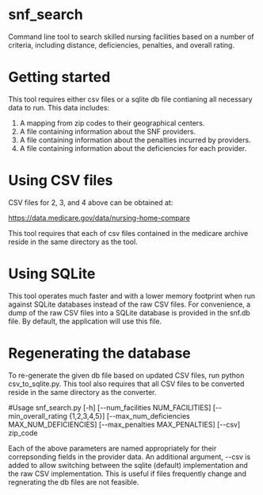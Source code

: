 # snf_search
Command line tool to search skilled nursing facilities based on a number of criteria, including distance, deficiencies, penalties, and overall rating. 

# Getting started
This tool requires either csv files or a sqlite db file contianing all necessary data to run. This data includes: 

1) A mapping from zip codes to their geographical centers. 
2) A file containing information about the SNF providers. 
3) A file containing information about the penalties incurred by providers. 
4) A file containing information about the deficiencies for each provider. 

# Using CSV files

CSV files for 2, 3, and 4 above can be obtained at: 

https://data.medicare.gov/data/nursing-home-compare

This tool requires that each of csv files contained in the medicare archive reside in the same directory as the tool. 

# Using SQLite
This tool operates much faster and with a lower memory footprint when run against SQLite databases instead of the raw CSV files. For convenience, a dump of the raw CSV files into a SQLite database is provided in the snf.db file. By default, the application will use this file. 

# Regenerating the database
To re-generate the given db file based on updated CSV files, run python csv_to_sqlite.py. This tool also requires that all CSV files to be converted reside in the same directory as the converter. 

#Usage
snf_search.py [-h] [--num_facilities NUM_FACILITIES]
                   [--min_overall_rating {1,2,3,4,5}]
                   [--max_num_deficiencies MAX_NUM_DEFICIENCIES]
                   [--max_penalties MAX_PENALTIES] [--csv]
                   zip_code

Each of the above parameters are named appropriately for their correpsonding fields in the provider data. An additional argument, --csv is added to allow switching between the sqlite (default) implementation and the raw CSV implementation. This is useful if files frequently change and regnerating the db files are not feasible. 
